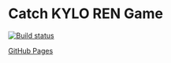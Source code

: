 # Catch KYLO REN Game

[![Build status](https://ci.appveyor.com/api/projects/status/8dwimgkfnqhhg2aw?svg=true)](https://ci.appveyor.com/project/Kosatos/ahj-dom-game)

[GitHub Pages](https://kosatos.github.io/ahj-dom-game/)
